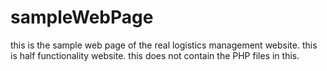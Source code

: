 # sampleWebPage
this is the sample web page of the real logistics management website. this is half functionality website. this does not contain the PHP files in this.

